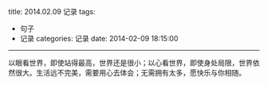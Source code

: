 title: 2014.02.09 记录
tags: 
- 句子
- 记录
categories: 记录
date: 2014-02-09 18:15:00
---

以眼看世界，即使站得最高，世界还是很小；以心看世界，即使身处局限，世界依然很大。生活远不完美，需要用心去体会；无需拥有太多，愿快乐与你相随。

